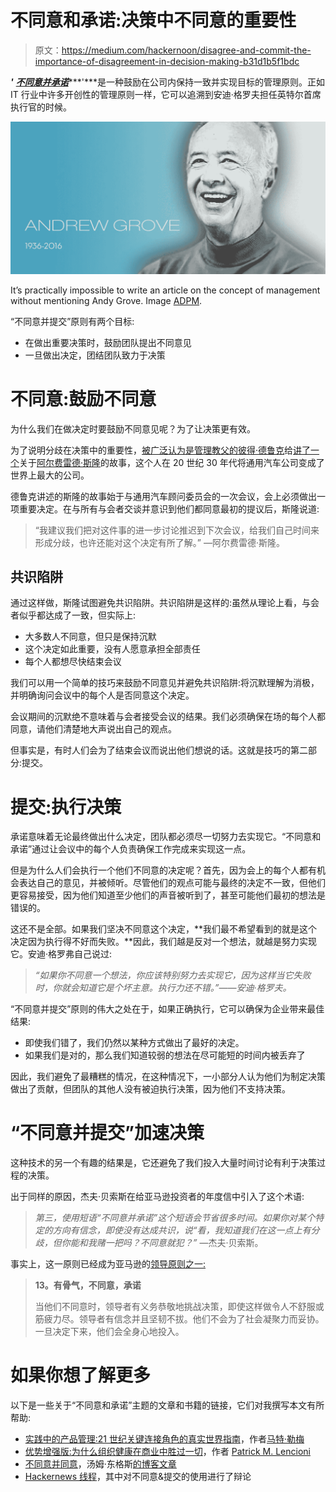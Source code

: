 # 不同意和承诺:决策中不同意的重要性

> 原文：<https://medium.com/hackernoon/disagree-and-commit-the-importance-of-disagreement-in-decision-making-b31d1b5f1bdc>

***'*** [***不同意并承诺***](https://en.wikipedia.org/wiki/Disagree_and_commit)***'***是一种鼓励在公司内保持一致并实现目标的管理原则。正如 IT 行业中许多开创性的管理原则一样，它可以追溯到安迪·格罗夫担任英特尔首席执行官的时候。

![](img/dacbc1873b15b30972d67c44c74bdb73.png)

It’s practically impossible to write an article on the concept of management without mentioning Andy Grove. Image [ADPM](https://www.apdm.com/apdm-remembers-andy-grove/).

“不同意并提交”原则有两个目标:

*   在做出重要决策时，鼓励团队提出不同意见
*   一旦做出决定，团结团队致力于决策

# **不同意:鼓励不同意**

为什么我们在做决定时要鼓励不同意见呢？为了让决策更有效。

为了说明分歧在决策中的重要性，[被广泛认为是管理教父的彼得·德鲁克](https://en.wikipedia.org/wiki/Peter_Drucker)给[讲了一个](http://meaningring.com/2017/10/06/organize-dissent-by-peter-drucker/)关于[阿尔费雷德·斯隆](https://en.wikipedia.org/wiki/Alfred_P._Sloan)的故事，这个人在 20 世纪 30 年代将通用汽车公司变成了世界上最大的公司。

德鲁克讲述的斯隆的故事始于与通用汽车顾问委员会的一次会议，会上必须做出一项重要决定。在与所有与会者交谈并意识到他们都同意最初的提议后，斯隆说道:

> “我建议我们把对这件事的进一步讨论推迟到下次会议，给我们自己时间来形成分歧，也许还能对这个决定有所了解。” —阿尔费雷德·斯隆。

## **共识陷阱**

通过这样做，斯隆试图避免共识陷阱。共识陷阱是这样的:虽然从理论上看，与会者似乎都达成了一致，但实际上:

*   大多数人不同意，但只是保持沉默
*   这个决定如此重要，没有人愿意承担全部责任
*   每个人都想尽快结束会议

我们可以用一个简单的技巧来鼓励不同意见并避免共识陷阱:将沉默理解为消极，并明确询问会议中的每个人是否同意这个决定。

会议期间的沉默绝不意味着与会者接受会议的结果。我们必须确保在场的每个人都同意，请他们清楚地大声说出自己的观点。

但事实是，有时人们会为了结束会议而说出他们想说的话。这就是技巧的第二部分:提交。

# **提交:执行决策**

承诺意味着无论最终做出什么决定，团队都必须尽一切努力去实现它。“不同意和承诺”通过让会议中的每个人负责确保工作完成来实现这一点。

但是为什么人们会执行一个他们不同意的决定呢？首先，因为会上的每个人都有机会表达自己的意见，并被倾听。尽管他们的观点可能与最终的决定不一致，但他们更容易接受，因为他们知道至少他们的声音被听到了，甚至可能他们最初的想法是错误的。

这还不是全部。如果我们坚决不同意这个决定，**我们最不希望看到的就是这个决定因为执行得不好而失败。**因此，我们越是反对一个想法，就越是努力实现它。安迪·格罗弗自己说过:

> *“如果你不同意一个想法，你应该特别努力去实现它，因为这样当它失败时，你就会知道它是个坏主意。执行力还不错。”——安迪·格罗夫。*

“不同意并提交”原则的伟大之处在于，如果正确执行，它可以确保为企业带来最佳结果:

*   即使我们错了，我们仍然以某种方式做出了最好的决定。
*   如果我们是对的，那么我们知道较弱的想法在尽可能短的时间内被丢弃了

因此，我们避免了最糟糕的情况，在这种情况下，一小部分人认为他们为制定决策做出了贡献，但团队的其他人没有被迫执行决策，因为他们不支持决策。

# **“不同意并提交”加速决策**

这种技术的另一个有趣的结果是，它还避免了我们投入大量时间讨论有利于决策过程的决策。

出于同样的原因，杰夫·贝索斯在给亚马逊投资者的年度信中引入了这个术语:

> *第三，使用短语“不同意并承诺”这个短语会节省很多时间。如果你对某个特定的方向有信念，即使没有达成共识，说“看，我知道我们在这一点上有分歧，但你能和我赌一把吗？不同意就犯？”* —杰夫·贝索斯。

事实上，这一原则已经成为亚马逊的[领导原则之一:](https://www.aboutamazon.com/our-leadership-principles)

> **13。有骨气，不同意，承诺**
> 
> 当他们不同意时，领导者有义务恭敬地挑战决策，即使这样做令人不舒服或筋疲力尽。领导者有信念并且坚韧不拔。他们不会为了社会凝聚力而妥协。一旦决定下来，他们会全身心地投入。

# **如果你想了解更多**

以下是一些关于“不同意和承诺”主题的文章和书籍的链接，它们对我撰写本文有所帮助:

*   [实践中的产品管理:21 世纪关键连接角色的真实世界指南](https://www.amazon.es/Product-Management-Practice-Real-World-Connective-ebook/dp/B0778ZX2TX/ref=sr_1_1?s=digital-text&ie=UTF8&qid=1547325294&sr=1-1&keywords=the+practice+of+product+management)，作者[马特·勒梅](https://twitter.com/mattlemay)
*   [优势增强版:为什么组织健康在商业中胜过一切](https://www.amazon.es/dp/B006ORWT3Y/ref=dp-kindle-redirect?_encoding=UTF8&btkr=1)，作者 [Patrick M. Lencioni](https://twitter.com/patricklencioni)
*   [不同意并同意](https://tomtunguz.com/disagree-and-commit/)，汤姆·东格斯[的博客文章](https://twitter.com/ttunguz)
*   [Hackernews 线程](https://news.ycombinator.com/item?id=16949021)，其中对不同意&提交的使用进行了辩论